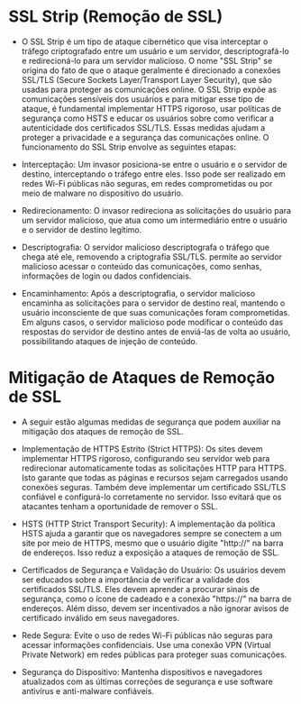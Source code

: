 # SSL Strip (Remoção de SSL)

* O SSL Strip é um tipo de ataque cibernético que visa interceptar o tráfego criptografado entre um usuário e um servidor, descriptografá-lo e redirecioná-lo para um servidor malicioso. O nome "SSL Strip" se origina do fato de que o ataque geralmente é direcionado a conexões SSL/TLS (Secure Sockets Layer/Transport Layer Security), que são usadas para proteger as comunicações online. O SSL Strip expõe as comunicações sensíveis dos usuários e para mitigar esse tipo de ataque, é fundamental implementar HTTPS rigoroso, usar políticas de segurança como HSTS e educar os usuários sobre como verificar a autenticidade dos certificados SSL/TLS. Essas medidas ajudam a proteger a privacidade e a segurança das comunicações online. O funcionamento do SSL Strip envolve as seguintes etapas:

- Interceptação: Um invasor posiciona-se entre o usuário e o servidor de destino, interceptando o tráfego entre eles. Isso pode ser realizado em redes Wi-Fi públicas não seguras, em redes comprometidas ou por meio de malware no dispositivo do usuário.

- Redirecionamento: O invasor redireciona as solicitações do usuário para um servidor malicioso, que atua como um intermediário entre o usuário e o servidor de destino legítimo.

- Descriptografia: O servidor malicioso descriptografa o tráfego que chega até ele, removendo a criptografia SSL/TLS. permite ao servidor malicioso acessar o conteúdo das comunicações, como senhas, informações de login ou dados confidenciais.

- Encaminhamento: Após a descriptografia, o servidor malicioso encaminha as solicitações para o servidor de destino real, mantendo o usuário inconsciente de que suas comunicações foram comprometidas. Em alguns casos, o servidor malicioso pode modificar o conteúdo das respostas do servidor de destino antes de enviá-las de volta ao usuário, possibilitando ataques de injeção de conteúdo.


# Mitigação de Ataques de Remoção de SSL

* A seguir estão algumas medidas de segurança que podem auxiliar na mitigação dos ataques de remoção de SSL.

- Implementação de HTTPS Estrito (Strict HTTPS): Os sites devem implementar HTTPS rigoroso, configurando seu servidor web para redirecionar automaticamente todas as solicitações HTTP para HTTPS. Isto garante que todas as páginas e recursos sejam carregados usando conexões seguras. Também deve implementar um certificado SSL/TLS confiável e configurá-lo corretamente no servidor. Isso evitará que os atacantes tenham a oportunidade de remover o SSL.

- HSTS (HTTP Strict Transport Security): A implementação da política HSTS ajuda a garantir que os navegadores sempre se conectem a um site por meio de HTTPS, mesmo que o usuário digite "http://" na barra de endereços. Isso reduz a exposição a ataques de remoção de SSL.

- Certificados de Segurança e Validação do Usuário: Os usuários devem ser educados sobre a importância de verificar a validade dos certificados SSL/TLS. Eles devem aprender a procurar sinais de segurança, como o ícone de cadeado e a conexão "https://" na barra de endereços. Além disso, devem ser incentivados a não ignorar avisos de certificado inválido em seus navegadores.

- Rede Segura: Evite o uso de redes Wi-Fi públicas não seguras para acessar informações confidenciais. Use uma conexão VPN (Virtual Private Network) em redes públicas para proteger suas comunicações.

- Segurança do Dispositivo: Mantenha dispositivos e navegadores atualizados com as últimas correções de segurança e use software antivírus e anti-malware confiáveis.


